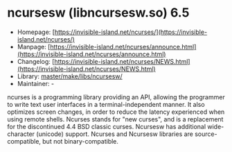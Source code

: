 # ncursesw (libncursesw.so) 6.5
  - Homepage: [https://invisible-island.net/ncurses/](https://invisible-island.net/ncurses/)
  - Manpage: [https://invisible-island.net/ncurses/announce.html](https://invisible-island.net/ncurses/announce.html)
  - Changelog: [https://invisible-island.net/ncurses/NEWS.html](https://invisible-island.net/ncurses/NEWS.html)
  - Library: [master/make/libs/ncursesw/](https://github.com/Freetz-NG/freetz-ng/tree/master/make/libs/ncursesw/)
  - Maintainer: -

ncurses is a programming library providing an API, allowing the programmer to write text user interfaces in a terminal-independent manner. It also optimizes screen changes, in order to reduce the latency experienced when using remote shells. Ncurses stands for "new curses", and is a replacement for the discontinued 4.4 BSD classic curses. Ncursesw has additional wide-character (unicode) support. Ncurses and Ncursesw libraries are source-compatible, but not binary-compatible.

